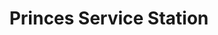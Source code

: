 ---
title: "Princes Service Station"
url: /colwyn-bay/princes-service-station/
shop: Lebensmittel
---